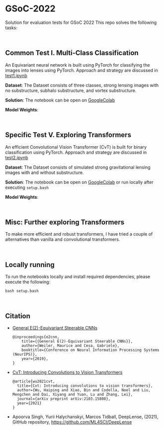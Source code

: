 # GSoC-2022
Solution for evaluation tests for GSoC 2022 
This repo solves the following tasks:

<br>

## __Common Test I. Multi-Class Classification__ ##
An Equivariant neural network is built using PyTorch for classifying the images into lenses using PyTorch. Approach and strategy are discussed in [test1.ipynb](./test1.ipynb)

**Dataset**: The Dataset consists of three classes, strong lensing images with no substructure, subhalo substructure, and vortex substructure. 

**Solution**: The notebook can be open on [GoogleColab](https://colab.research.google.com/github/sachdevkartik/GSoC-2022/blob/main/test1.ipynb)


**Model Weights**: 


<br>

## __Specific Test V. Exploring Transformers__ ##

An efficient Convolutional Vision Transformer (CvT) is built for binary classification using PyTorch. Approach and strategy are discussed in [test2.ipynb](./test2.ipynb)

**Dataset**: The Dataset consists of simulated strong gravitational lensing images with and without substructure. 

**Solution**: The notebook can be open on [GoogleColab](https://colab.research.google.com/github/sachdevkartik/GSoC-2022/blob/main/test2.ipynb)
 or run locally after executing ```setup.bash ```

**Model Weights**: 

<br>

 ## __Misc: Further exploring Transformers__ 
 To make more efficient and robust transformers, I have tried a couple of alternatives than vanilla and convolutional transformers.

<br>


## __Locally running__
To run the notebooks locally and install required dependencies, please execute the following:
 ```
 bash setup.bash
  ```
<br>

## __Citation__


* [General E(2)-Equivariant Steerable CNNs](https://arxiv.org/abs/1911.08251)
 
    ```
    @inproceedings{e2cnn,
        title={{General E(2)-Equivariant Steerable CNNs}},
        author={Weiler, Maurice and Cesa, Gabriele},
        booktitle={Conference on Neural Information Processing Systems (NeurIPS)},
        year={2019},
    }
    ```
* [CvT: Introducing Convolutions to Vision Transformers](https://arxiv.org/abs/2103.15808)


  ```
  @article{wu2021cvt,
    title={Cvt: Introducing convolutions to vision transformers},
    author={Wu, Haiping and Xiao, Bin and Codella, Noel and Liu, Mengchen and Dai, Xiyang and Yuan, Lu and Zhang, Lei},
    journal={arXiv preprint arXiv:2103.15808},
    year={2021}
  }
  ```

* Apoorva Singh, Yurii Halychanskyi, Marcos Tidball, DeepLense, (2021), GitHub repository, https://github.com/ML4SCI/DeepLense


